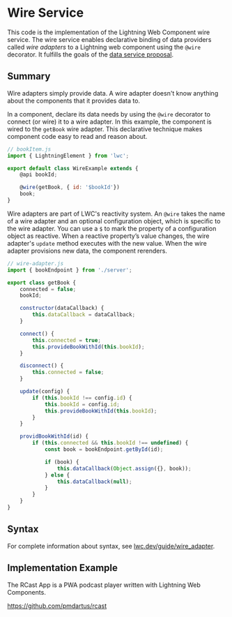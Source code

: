 # Wire Service

This code is the implementation of the Lightning Web Component wire service. The wire service enables declarative binding of data providers called *wire adapters* to a Lightning web component using the `@wire` decorator. It fulfills the goals of the [data service proposal](https://github.com/salesforce/lwc-rfcs/blob/master/text/0000-data-service.md).

## Summary

Wire adapters simply provide data. A wire adapter doesn't know anything about the components that it provides data to.

In a component, declare its data needs by using the `@wire` decorator to connect (or wire) it to a wire adapter. In this example, the component is wired to the `getBook` wire adapter. This declarative technique makes component code easy to read and reason about.

```js
// bookItem.js
import { LightningElement } from 'lwc';

export default class WireExample extends {
    @api bookId;

    @wire(getBook, { id: '$bookId'})
    book;
}
```

Wire adapters are part of LWC's reactivity system. An `@wire` takes the name of a wire adapter and an optional configuration object, which is specific to the wire adapter. You can use a `$` to mark the property of a configuration object as reactive. When a reactive property’s value changes, the wire adapter's `update` method executes with the new value. When the wire adapter provisions new data, the component rerenders.

```js
// wire-adapter.js
import { bookEndpoint } from './server';

export class getBook {
    connected = false;
    bookId;

    constructor(dataCallback) {
        this.dataCallback = dataCallback;
    }

    connect() {
        this.connected = true;
        this.provideBookWithId(this.bookId);
    }

    disconnect() {
        this.connected = false;
    }

    update(config) {
        if (this.bookId !== config.id) {
            this.bookId = config.id;
            this.provideBookWithId(this.bookId);
        }
    }

    providBookWithId(id) {
        if (this.connected && this.bookId !== undefined) {
            const book = bookEndpoint.getById(id);

            if (book) {
                this.dataCallback(Object.assign({}, book));
            } else {
                this.dataCallback(null);
            }
        }
    }
}
```
## Syntax

For complete information about syntax, see [lwc.dev/guide/wire_adapter](https://lwc.dev/guide/wire_adapter#wire-adapters).

## Implementation Example

The RCast App is a PWA podcast player written with Lightning Web Components.

https://github.com/pmdartus/rcast